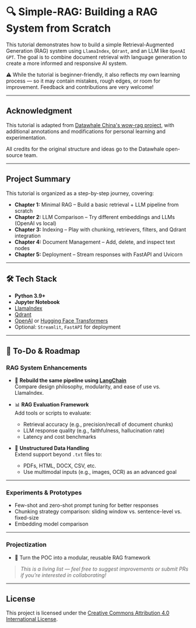 #  🔍 Simple-RAG: Building a RAG System from Scratch

This tutorial demonstrates how to build a simple Retrieval-Augmented Generation (RAG) system using `LlamaIndex`, `Qdrant`, and an LLM like `OpenAI GPT`. The goal is to combine document retrieval with language generation to create a more informed and responsive AI system.

⚠️ While the tutorial is beginner-friendly, it also reflects my own learning process — so it may contain mistakes, rough edges, or room for improvement. Feedback and contributions are very welcome!

---
## Acknowledgment

This tutorial is adapted from [Datawhale China's wow-rag project](https://github.com/datawhalechina/wow-rag), with additional annotations and modifications for personal learning and experimentation.

All credits for the original structure and ideas go to the Datawhale open-source team.

---

##  Project Summary

This tutorial is organized as a step-by-step journey, covering:

-  **Chapter 1:** Minimal RAG – Build a basic retrieval + LLM pipeline from scratch  
-  **Chapter 2:** LLM Comparison – Try different embeddings and LLMs (OpenAI vs local)  
-  **Chapter 3:** Indexing – Play with chunking, retrievers, filters, and Qdrant integration  
-  **Chapter 4:** Document Management – Add, delete, and inspect text nodes  
-  **Chapter 5:** Deployment – Stream responses with FastAPI and Uvicorn  

---

## 🛠️ Tech Stack

- **Python 3.9+**
- **Jupyter Notebook**
- [LlamaIndex](https://llamaindex.ai/)
- [Qdrant](https://qdrant.tech/)
- [OpenAI](https://platform.openai.com/) or [Hugging Face Transformers](https://huggingface.co/docs/transformers/index)
- Optional: `Streamlit`, `FastAPI` for deployment

---

## 📌 To-Do & Roadmap

###  RAG System Enhancements

- 🔄 **Rebuild the same pipeline using [LangChain](https://www.langchain.com/)**  
  Compare design philosophy, modularity, and ease of use vs. LlamaIndex.

- 📊 **RAG Evaluation Framework**  
  Add tools or scripts to evaluate:
  - Retrieval accuracy (e.g., precision/recall of document chunks)
  - LLM response quality (e.g., faithfulness, hallucination rate)
  - Latency and cost benchmarks

- 📂 **Unstructured Data Handling**  
  Extend support beyond `.txt` files to:
  - PDFs, HTML, DOCX, CSV, etc.
  - Use multimodal inputs (e.g., images, OCR) as an advanced goal

---

###  Experiments & Prototypes

-  Few-shot and zero-shot prompt tuning for better responses  
-  Chunking strategy comparison: sliding window vs. sentence-level vs. fixed-size  
-  Embedding model comparison

---

###  Projectization

- 💬 Turn the POC into a modular, reusable RAG framework  

>  _This is a living list — feel free to suggest improvements or submit PRs if you're interested in collaborating!_

---
##  License

This project is licensed under the [Creative Commons Attribution 4.0 International License](https://creativecommons.org/licenses/by/4.0/).
